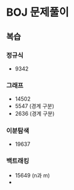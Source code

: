 # BOJ 문제풀이

## 복습

### 정규식
- 9342

### 그래프
- 14502
- 5547 (경계 구분)
- 2636 (경계 구분)


### 이분탐색
- 19637

### 백트래킹
- 15649 (n과 m)
- 